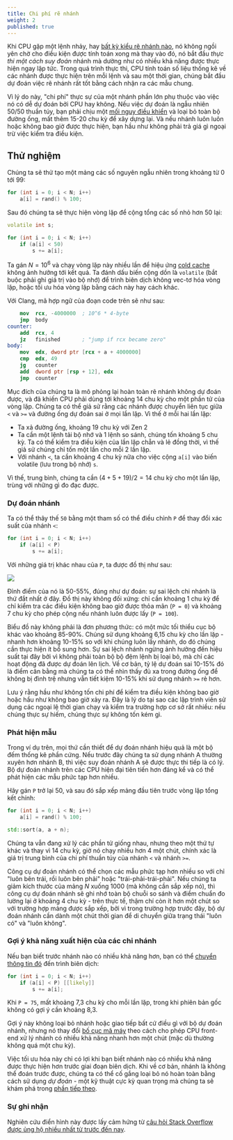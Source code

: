 ```yaml
---
title: Chi phí rẽ nhánh
weight: 2
published: true
---
```


Khi CPU gặp một lệnh nhảy, hay [bất kỳ kiểu rẽ nhánh nào](/hpc/architecture/indirect), nó không ngồi yên chờ cho điều kiện được tính toán xong mà thay vào đó, nó bắt đầu *thực thi một cách suy đoán* nhánh mà dường như có nhiều khả năng được thực hiện ngay lập tức. Trong quá trình thực thi, CPU tính toán số liệu thống kê về các nhánh được thực hiện trên mỗi lệnh và sau một thời gian, chúng bắt đầu dự đoán việc rẽ nhánh rất tốt bằng cách nhận ra các mẫu chung.

Vì lý do này, "chi phí" thực sự của một nhánh phần lớn phụ thuộc vào việc nó có dễ dự đoán bởi CPU hay không. Nếu việc dự đoán là ngẫu nhiên 50/50 thuần túy, bạn phải chịu một [mối nguy điều khiển](../hazards) và loại bỏ toàn bộ đường ống, mất thêm 15-20 chu kỳ để xây dựng lại. Và nếu nhánh luôn luôn hoặc không bao giờ được thực hiện, bạn hầu như không phải trả giá gì ngoại trừ việc kiểm tra điều kiện.

## Thử nghiệm

Chúng ta sẽ thử tạo một mảng các số nguyên ngẫu nhiên trong khoảng từ 0 tới 99:
```c++
for (int i = 0; i < N; i++)
    a[i] = rand() % 100;
```

Sau đó chúng ta sẽ thực hiện vòng lặp để cộng tổng các số nhỏ hơn 50 lại:
```c++
volatile int s;

for (int i = 0; i < N; i++)
    if (a[i] < 50)
        s += a[i];
```

Ta gán $N = 10^6$ và chạy vòng lặp này nhiều lần để hiệu ứng [cold cache](/hpc/cpu-cache/bandwidth) không ảnh hưởng tới kết quả. Ta đánh dấu biến cộng dồn là `volatile` (bắt buộc phải ghi giá trị vào bộ nhớ) để trình biên dịch không vec-tơ hóa vòng lặp, hoặc tối ưu hóa vòng lặp bằng cách này hay cách khác.

Với Clang, mã hợp ngữ của đoạn code trên sẽ như sau:

```nasm
    mov  rcx, -4000000  ; 10^6 * 4-byte
    jmp  body
counter:
    add  rcx, 4
    jz   finished       ; "jump if rcx became zero"
body:
    mov  edx, dword ptr [rcx + a + 4000000]
    cmp  edx, 49
    jg   counter
    add  dword ptr [rsp + 12], edx
    jmp  counter
```

Mục đích của chúng ta là mô phỏng lại hoàn toàn rẽ nhánh không dự đoán được, và đã khiến CPU phải dùng tới khoảng 14 chu kỳ cho một phần tử của vòng lặp. Chúng ta có thể giả sử rằng các nhánh được chuyển liên tục giữa `<` và `>=` và đường ống dự đoán sai ở mọi lần lặp. Vì thế ở mỗi hai lần lặp:

- Ta xả đường ống, khoảng 19 chu kỳ với Zen 2
- Ta cần một lệnh tải bộ nhớ và 1 lệnh so sánh, chúng tốn khoảng 5 chu kỳ. Ta có thể kiểm tra điều kiện của lần lặp chẵn và lẻ đồng thời, vì thế giả sử chúng chỉ tốn một lần cho mỗi 2 lần lặp.
- Với nhánh `<`, ta cần khoảng 4 chu kỳ nữa cho việc cộng `a[i]` vào biến volatile (lưu trong bộ nhớ) `s`.


Vì thế, trung bình, chúng ta cần $(4 + 5 + 19) / 2 = 14$ chu kỳ cho một lần lặp, trùng với những gì đo đạc được.

### Dự đoán nhánh

Ta có thể thây thế `50` bằng một tham số có thể điều chỉnh `P` để thay đổi xác suất của nhánh `<`:
```c++
for (int i = 0; i < N; i++)
    if (a[i] < P)
        s += a[i];
```

Với những giá trị khác nhau của `P`, ta được đồ thị như sau:

![](../img/probabilities.svg)

Đỉnh điểm của nó là 50-55%, đúng như dự đoán: sự sai lệch chi nhánh là thứ đắt nhất ở đây. Đồ thị này không đối xứng: chỉ cần khoảng 1 chu kỳ để chỉ kiểm tra các điều kiện không bao giờ được thỏa mãn (`P = 0`) và khoảng 7 chu kỳ cho phép cộng nếu nhánh luôn được lấy (`P = 100`).

Biểu đồ này không phải là đơn phương thức: có một mức tối thiểu cục bộ khác vào khoảng 85-90%. Chúng sử dụng khoảng 6,15 chu kỳ cho lần lặp - nhanh hơn khoảng 10-15% so với khi chúng luôn lấy nhánh, do đó chúng cần thực hiện ít bổ sung hơn. Sự sai lệch nhánh ngừng ảnh hưởng đến hiệu suất tại đây bởi vì không phải toàn bộ bộ đệm lệnh bị loại bỏ, mà chỉ các hoạt động đã được dự đoán lên lịch. Về cơ bản, tỷ lệ dự đoán sai 10-15% đó là điểm cân bằng mà chúng ta có thể nhìn thấy đủ xa trong đường ống để không bị đình trệ nhưng vẫn tiết kiệm 10-15% khi sử dụng nhánh `>=` rẻ hơn.

Lưu ý rằng hầu như không tốn chi phí để kiểm tra điều kiện không bao giờ hoặc hầu như không bao giờ xảy ra. Đây là lý do tại sao các lập trình viên sử dụng các ngoại lệ thời gian chạy và kiểm tra trường hợp cơ sở rất nhiều: nếu chúng thực sự hiếm, chúng thực sự không tốn kém gì.

### Phát hiện mẫu

Trong ví dụ trên, mọi thứ cần thiết để dự đoán nhánh hiệu quả là một bộ đếm thống kê phần cứng. Nếu trước đây chúng ta sử dụng nhánh A thường xuyên hơn nhánh B, thì việc suy đoán nhánh A sẽ được thực thi tiếp là có lý. Bộ dự đoán nhánh trên các CPU hiện đại tiên tiến hơn đáng kể và có thể phát hiện các mẫu phức tạp hơn nhiều.

Hãy gán `P` trở lại 50, và sau đó sắp xếp mảng đầu tiên trước vòng lặp tổng kết chính:
```c++
for (int i = 0; i < N; i++)
    a[i] = rand() % 100;

std::sort(a, a + n);
```

Chúng ta vẫn đang xử lý các phần tử giống nhau, nhưng theo một thứ tự khác và thay vì 14 chu kỳ, giờ nó chạy nhiều hơn 4 một chút, chính xác là giá trị trung bình của chi phí thuần túy của nhánh `<` và nhánh `>=`.

Công cụ dự đoán nhánh có thể chọn các mẫu phức tạp hơn nhiều so với chỉ "luôn bên trái, rồi luôn bên phải" hoặc "trái-phải-trái-phải". Nếu chúng ta giảm kích thước của mảng $N$ xuống 1000 (mà không cần sắp xếp nó), thì công cụ dự đoán nhánh sẽ ghi nhớ toàn bộ chuỗi so sánh và điểm chuẩn đo lường lại ở khoảng 4 chu kỳ - trên thực tế, thậm chí còn ít hơn một chút so với trường hợp mảng được sắp xếp, bởi vì trong trường hợp trước đây, bộ dự đoán nhánh cần dành một chút thời gian để di chuyển giữa trạng thái "luôn có" và "luôn không".

### Gợi ý khả năng xuất hiện của các chi nhánh

Nếu bạn biết trước nhánh nào có nhiều khả năng hơn, bạn có thể [chuyển thông tin đó](/hpc/compilation/situational) đến trình biên dịch:
```c++
for (int i = 0; i < N; i++)
    if (a[i] < P) [[likely]]
        s += a[i];
```

Khi `P = 75`, mất khoảng 7,3 chu kỳ cho mỗi lần lặp, trong khi phiên bản gốc không có gợi ý cần khoảng 8,3.

Gợi ý này không loại bỏ nhánh hoặc giao tiếp bất cứ điều gì với bộ dự đoán nhánh, nhưng nó thay đổi [bố cục mã máy](/hpc/architecture/layout) theo cách cho phép CPU front-end xử lý nhánh có nhiều khả năng nhanh hơn một chút (mặc dù thường không quá một chu kỳ).

Việc tối ưu hóa này chỉ có lợi khi bạn biết nhánh nào có nhiều khả năng được thực hiện hơn trước giai đoạn biên dịch. Khi về cơ bản, nhánh là không thể đoán trước được, chúng ta có thể cố gắng loại bỏ nó hoàn toàn bằng cách sử dụng *dự đoán* - một kỹ thuật cực kỳ quan trọng mà chúng ta sẽ khám phá trong [phần tiếp theo](../branchless).

### Sự ghi nhận

Nghiên cứu điển hình này được lấy cảm hứng từ [câu hỏi Stack Overflow được ủng hộ nhiều nhất từ trước đến nay](https://stackoverflow.com/questions/11227809/why-is-processing-a-sorted-array-faster-than-processing-an-unsorted-array).
